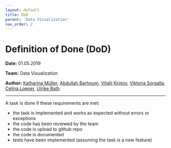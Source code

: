 ```yaml
---
layout: default
title: DoD
parent: 'Data Vizualization'
nav_order: 2
---
```

# Definition of Done (DoD)
**Date:** 01.05.2019

**Team:** Data Visualization

**Author:** [Katharina Müller](https://github.com/Lianm123), [Abdullah Barhoum](https://github.com/AbdBarho), [Vitalij Krotov](https://github.com/vmk1vmk), [Viktoria Sorgalla](https://github.com/Tory94), [Celina Loeper](https://github.com/loepec), [Ulrike Bath](https://github.com/ulibath)

***

A task is done if these requirements are met:
- the task is implemented and works as expected without errors or exceptions
- the code has been reviewed by the team
- the code is upload to github repo
- the code is documented
- tests have been implemented (assuming the task is a new feature)